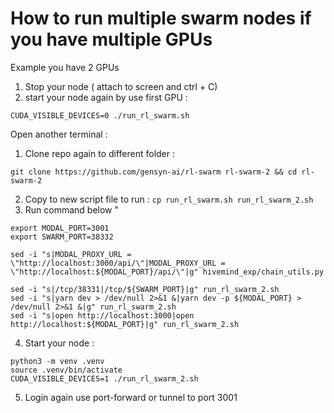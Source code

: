 # How to run multiple swarm nodes if you have multiple GPUs

Example you have 2 GPUs

1. Stop your node ( attach to screen and ctrl + C)
2. start your node again by use first GPU : 

`CUDA_VISIBLE_DEVICES=0 ./run_rl_swarm.sh`

Open another terminal :
1. Clone repo again to different folder : 

`git clone https://github.com/gensyn-ai/rl-swarm rl-swarm-2 && cd rl-swarm-2`

2. Copy to new script file to run : `cp run_rl_swarm.sh run_rl_swarm_2.sh`
3. Run command below "

```
export MODAL_PORT=3001
export SWARM_PORT=38332

sed -i "s|MODAL_PROXY_URL = \"http://localhost:3000/api/\"|MODAL_PROXY_URL = \"http://localhost:${MODAL_PORT}/api/\"|g" hivemind_exp/chain_utils.py

sed -i "s|/tcp/38331|/tcp/${SWARM_PORT}|g" run_rl_swarm_2.sh
sed -i "s|yarn dev > /dev/null 2>&1 &|yarn dev -p ${MODAL_PORT} > /dev/null 2>&1 &|g" run_rl_swarm_2.sh
sed -i "s|open http://localhost:3000|open http://localhost:${MODAL_PORT}|g" run_rl_swarm_2.sh
```
4. Start your node : 

```
python3 -m venv .venv
source .venv/bin/activate
CUDA_VISIBLE_DEVICES=1 ./run_rl_swarm_2.sh
```
5. Login again use port-forward or tunnel to port 3001
